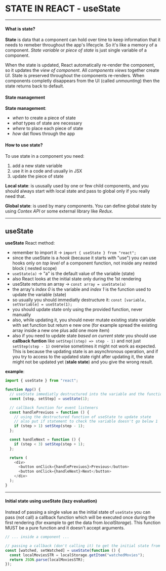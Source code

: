 # STATE IN REACT - useState

---

#### What is state?

**State** is data that a component can hold over time to keep information that it needs to remeber throughout the app's lifecycle. So it's like a memory of a component. _State variable_ or _piece of state_ is just single variable of a component.

When the state is updated, React automatically re-render the component, so it updates the _view of component_. All _components views_ together create _UI_. State is preserved throughout the components re-renders. When components completly disappears from the UI (called _unmounting_) then the state returns back to default.

#### State management

**State management**:

- _when_ to create a piece of state
- _what_ types of state are necessary
- _where_ to place each piece of state
- _how_ dat flows through the app

#### How to use state?

To use state in a component you need:

1. add a new state variable
2. use it in a code and usually in JSX
3. update the piece of state

**Local state**: is ususally used by one or few child components, and you should always start with local state and pass to global only if you really need that.

**Global state**: is used by many components. You can define global state by using _Contex API_ or some external library like _Redux_.

---

## useState

**useState** React method:

- remember to import it -> `import { useState } from "react";`
- since the useState is a _hook_ (because it starts with "use") you can use hooks only on _top level_ of a component function, not inside any nested block ( nested scope)
- `useState(a)` -> "a" is the default value of the variable (state)
- also React looks at the initial state only during the 1st rendering
- useState returns an array -> `const array = useState(a)`
- the array's _index 0_ is the variable and _index 1_ is the function used to update the variable (state)
- so usually you should immediatly destructure it:
  `const [variable, setVariable] = useState(1);`
- you should update state only using the provided function, never manually
- also, while updating it, you should never mutate existing state variable with set function but return e new one (for example spread the existing array inside a new one plus add one more item)
- also if you need to update state _based on current state_ you should use **callback funtion** like `setStep((step) => step - 1)` and not just `setStep(step - 1)` overwise sometimes it might not work as expected. This is because the updating state is an asynchronous operation, and if you try to access to the updated state right after updating it, the state might not be updated yet (**stale state**) and you give the wrong result.

**example**:

```javascript
import { useState } from "react";

function App() {
  // useState immediatly destructured into the variable and the function to update it
  const [step, setStep] = useState(1);

  // callback function for event listeners
  const handlePreviuos = function () {
    // using the destructured function of useState to update state
    // also put if statement to check the variable doesn't go below 1
    if (step > 1) setStep(step - 1);
  };

  const handleNext = function () {
    if (step < 3) setStep(step + 1);
  };

  return (
    <div>
      <button onClick={handlePreviuos}>Previous</button>
      <button onClick={handleNext}>Next</button>
    </div>
  );
}
```

---

#### Initial state using useState (lazy evaluation)

Instead of passing a single value as the initial state of `useState` you can pass (not call) a callback function which will be executed once during the first rendering (for example to get the data from _localStorage_). This function MUST be a pure function and it doesn't accept arguments.

```jsx
// ... inside a component ...

// passing a callback (don't calling it) to get the initial state from local storage
const [watched, setWatched] = useState(function () {
  const localMoviesSTR = localStorage.getItem("watchedMovies");
  return JSON.parse(localMoviesSTR);
});
```
